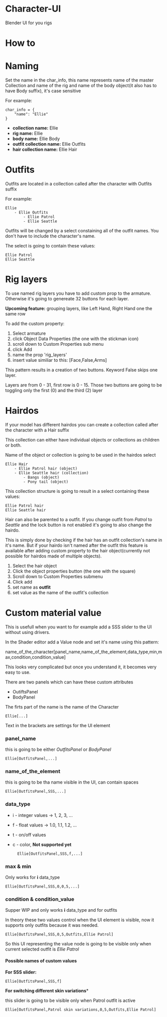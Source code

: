 # Character-UI
Blender UI for you rigs

# How to 
# Naming

Set the name in the char_info, this name represents name of the master Collection and name of the rig and name of the body object(it also has to have Body suffix), it's case sensitive

For example:
```
char_info = {
    "name": "Ellie"
}
```
- **collection name:** Ellie
- **rig name:** Ellie
- **body name:** Ellie Body
- **outfit collection name:** Ellie Outfits
- **hair collection name:** Ellie Hair
    

# Outfits
Outfits are located in a collection called after the character with Outfits suffix

For example:

    Ellie
        - Ellie Outfits
            - Ellie Patrol
            - Ellie Seattle

Outfits will be changed by a select constaining all of the outfit names. You don't have to include the character's name.

The select is going to contain these values:
    
    Ellie Patrol
    Ellie Seattle

# Rig layers
To use named rig layers you have to add custom prop to the armature. Otherwise it's going to genereate 32 buttons for each layer.

**Upcoming feature:** grouping layers, like Left Hand, Right Hand one the same row

To add the custom property:

1. Select armature 
1. click Object Data Properties (the one with the stickman icon) 
1. scroll down to Custom Properties sub menu 
1. click Add 
1. name the prop 'rig_layers'
1. insert value similiar to this: [Face,False,Arms]

This pattern results in a creation of two buttons. Keyword False skips one layer.

Layers are from 0 - 31, first row is 0 - 15.
Those two buttons are going to be toggling only the first (0) and the third (2) layer

# Hairdos
If your model has different hairdos you can create a collection called after the character with a Hair suffix

This collection can either have individual objects or collections as children or both.

Name of the object or collection is going to be used in the hairdos select

    Ellie Hair
        - Ellie Patrol hair (object)
        - Ellie Seattle hair (collection)
            - Bangs (object)
            - Pony tail (object)
            
This collection structure is going to result in a select containing these values:
    
    Ellie Patrol hair
    Ellie Seattle hair

Hair can also be parented to a outfit. If you change outfit from *Patrol* to *Seattle* and the lock button is not enabled it's going to also change the hairdo.

This is simply done by checking if the hair has an outfit collection's name in it's name. But if your hairdo isn't named after the outfit this feature is available after adding custom property to the hair object(currently not possible for hairdos made of multiple objects).

1. Select the hair object
1. Click the object properties button (the one with the square)
1. Scroll down to Custom Properties submenu
1. Click add
1. set name as **outfit**
1. set value as the name of the outfit's collection

# Custom material value

This is usefull when you want to for example add a SSS slider to the UI without using drivers.

In the Shader editor add a Value node and set it's name using this pattern:

name_of_the_character[panel_name,name_of_the_element,data_type,min,max,condition,condition_value]

This looks very complicated but once you understand it, it becomes very easy to use.

There are two panels which can have these custom attributes
- OutiftsPanel
- BodyPanel

The firts part of the name is the name of the Character
    
    Ellie[...]

Text in the brackets are settings for the UI element

### panel_name

this is going to be either *OutfitsPanel* or *BodyPanel*

    Ellie[OutfitsPanel,...]
### name_of_the_element

this is going to be tha name visible in the UI, can contain spaces

    Ellie[OutfitsPanel,SSS,...]

### data_type

- i - integer values -> 1, 2, 3, ...
- f - float values -> 1.0, 1.1, 1.2, ...
- t - on/off values
- c - color, **Not supported yet** 

        Ellie[OutfitsPanel,SSS,f,...]

### max & min

Only works for **i** data_type

    Ellie[OutfitsPanel,SSS,0,0,5,...]

### condition & condition_value

Supper WIP and only works **i** data_type and for outfits

In theory these two values control when the UI element is visible, now it supports only outfits because it was needed.

    Ellie[OutfitsPanel,SSS,0,5,Outfits,Ellie Patrol]

So this UI representing the value node is going to be visible only when current selected outfit is *Ellie Patrol*


#### Possible names of custom values


**For SSS slider:**
    
    Ellie[OutfitsPanel,SSS,f]

**For switching different skin variations***

this slider is going to be visible only when Patrol outfit is active
 
    Ellie[OutfitsPanel,Patrol skin variations,0,5,Outfits,Ellie Patrol]